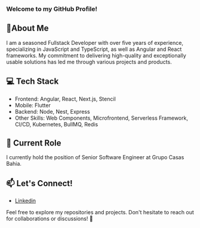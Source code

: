 ### Welcome to my GitHub Profile!

## 🚀About Me
I am a seasoned Fullstack Developer with over five years of experience, specializing in JavaScript and TypeScript, as well as Angular and React frameworks. My commitment to delivering high-quality and exceptionally usable solutions has led me through various projects and products.

## 💻 Tech Stack
* Frontend: Angular, React, Next.js, Stencil
* Mobile: Flutter
* Backend: Node, Nest, Express
* Other Skills: Web Components, Microfrontend, Serverless Framework, CI/CD, Kubernetes, BullMQ, Redis

## 🌟 Current Role
I currently hold the position of Senior Software Engineer at Grupo Casas Bahia.

## 📫 Let's Connect!
 * [Linkedin](https://www.linkedin.com/in/lucas-reichert-35464416a/)

Feel free to explore my repositories and projects. Don't hesitate to reach out for collaborations or discussions! 🚀

<!--
**lucasreichert3/lucasreichert3** is a ✨ _special_ ✨ repository because its `README.md` (this file) appears on your GitHub profile.

Here are some ideas to get you started:

- 🔭 I’m currently working on ...
- 🌱 I’m currently learning ...
- 👯 I’m looking to collaborate on ...
- 🤔 I’m looking for help with ...
- 💬 Ask me about ...
- 📫 How to reach me: ...
- 😄 Pronouns: ...
- ⚡ Fun fact: ...
-->
